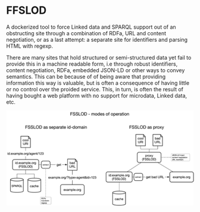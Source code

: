 # FFSLOD
A dockerized tool to force Linked data and SPARQL support out of an obstructing site through a combination of RDFa, URL and content negotiation, or as a last attempt: a separate site for identifiers and parsing HTML with regexp.

There are many sites that hold structured or semi-structured data yet fail to provide this in a machine readable form, i.e through robust identifiers, content negotiation, RDFa, embedded JSON-LD or other ways to convey semantics. This can be because of of being aware that providing information this way is valuable, but is often a consequence of having little or no control over the proided service. This, in turn, is often the result of having bought a web platform with no support for microdata, Linked data, etc.

![alt text](https://raw.githubusercontent.com/marma/ffslod/main/etc/FSSLOD.png "Modes of operation")
